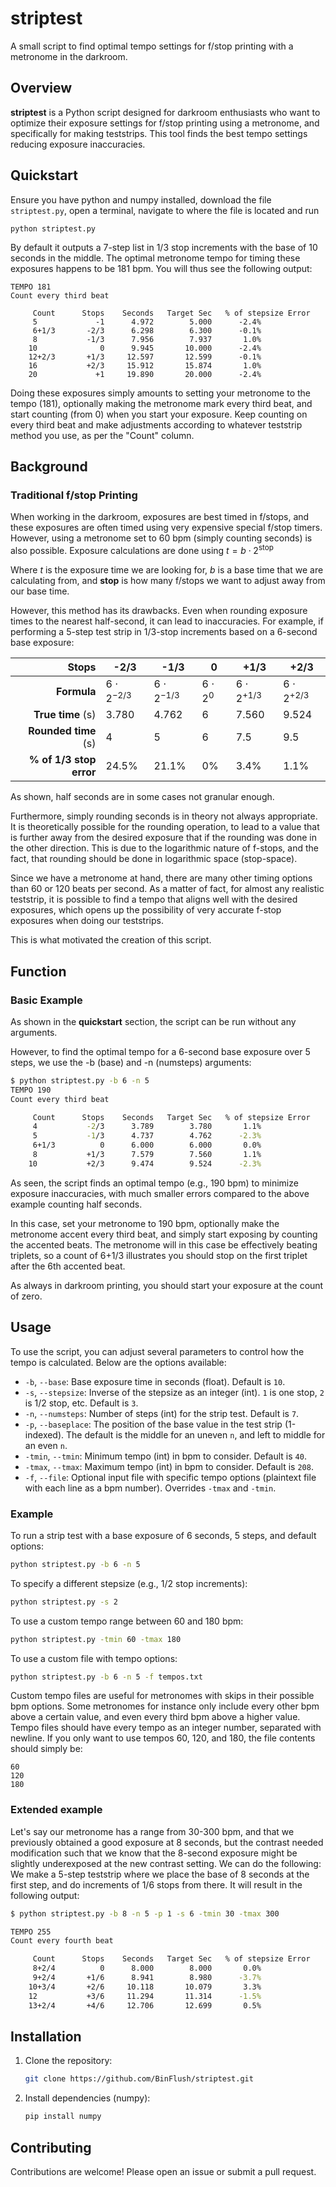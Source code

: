 # striptest
A small script to find optimal tempo settings for f/stop printing with a metronome in the darkroom.
## Overview
**striptest** is a Python script designed for darkroom enthusiasts who want to optimize their exposure settings for f/stop printing using a metronome, and specifically for making teststrips. This tool finds the best tempo settings reducing exposure inaccuracies.

## Quickstart
Ensure you have python and numpy installed, download the file `striptest.py`, open a terminal, navigate to where the file is located and run
```
python striptest.py
```
By default it outputs a 7-step list in 1/3 stop increments with the base of 10 seconds in the middle. The optimal metronome tempo for timing these exposures happens to be 181 bpm. You will thus see the following output:
```
TEMPO 181
Count every third beat

     Count      Stops    Seconds   Target Sec   % of stepsize Error
     5             -1      4.972        5.000      -2.4%
     6+1/3       -2/3      6.298        6.300      -0.1%
     8           -1/3      7.956        7.937       1.0%
    10              0      9.945       10.000      -2.4%
    12+2/3       +1/3     12.597       12.599      -0.1%
    16           +2/3     15.912       15.874       1.0%
    20             +1     19.890       20.000      -2.4%
```
Doing these exposures simply amounts to setting your metronome to the tempo (181), optionally making the metronome mark every third beat, and start counting (from 0) when you start your exposure. Keep counting on every third beat and make adjustments according to whatever teststrip method you use, as per the "Count" column.
## Background

### Traditional f/stop Printing
When working in the darkroom, exposures are best timed in f/stops, and these exposures are often timed using very expensive special f/stop timers. However, using a metronome set to 60 bpm (simply counting seconds) is also possible. Exposure calculations are done using $t = b \cdot 2^{\text{stop}}$

Where $t$ is the exposure time we are looking for, $b$ is a base time that we are calculating from, and **stop** is how many f/stops we want to adjust away from our base time.

However, this method has its drawbacks. Even when rounding exposure times to the nearest half-second, it can lead to inaccuracies. For example, if performing a 5-step test strip in 1/3-stop increments based on a 6-second base exposure:

| **Stops** | -2/3   | -1/3   | 0   |   +1/3|    +2/3   |
|-------:|--------|----------|----------|---------|-------------|
| **Formula** | $6\cdot2^{-2/3}$   | $6\cdot2^{-1/3}$   | $6\cdot2^{0}$   | $6\cdot2^{+1/3}$| $6\cdot2^{+2/3}$|
| **True time** (s)| 3.780   | 4.762  | 6   | 7.560 | 9.524| 
| **Rounded time** (s)| 4  | 5   | 6   | 7.5| 9.5 |
|**% of 1/3 stop error**| 24.5%| 21.1%|0%|3.4%| 1.1%|

As shown, half seconds are in some cases not granular enough. 

Furthermore, simply rounding seconds is in theory not always appropriate. It is theoretically possible for the rounding operation, to lead to a value that is further away from the desired exposure that if the rounding was done in the other direction. This is due to the logarithmic nature of f-stops, and the fact, that rounding should be done in logarithmic space (stop-space). 

Since we have a metronome at hand, there are many other timing options than 60 or 120 beats per second. As a matter of fact, for almost any realistic teststrip, it is possible to find a tempo that aligns well with the desired exposures, which opens up the possibility of very accurate f-stop exposures when doing our teststrips. 

This is what motivated the creation of this script.

## Function

### Basic Example
As shown in the **quickstart** section, the script can be run without any arguments.

However, to find the optimal tempo for a 6-second base exposure over 5 steps, we use the -b (base) and -n (numsteps) arguments:
```bash
$ python striptest.py -b 6 -n 5
TEMPO 190
Count every third beat

     Count      Stops    Seconds   Target Sec   % of stepsize Error
     4           -2/3      3.789        3.780       1.1%
     5           -1/3      4.737        4.762      -2.3%
     6+1/3          0      6.000        6.000       0.0%
     8           +1/3      7.579        7.560       1.1%
    10           +2/3      9.474        9.524      -2.3%
```
As seen, the script finds an optimal tempo (e.g., 190 bpm) to minimize exposure inaccuracies, with much smaller errors compared to the above example counting half seconds.

In this case, set your metronome to 190 bpm, optionally make the metronome accent every third beat, and simply start exposing by counting the accented beats. The metronome will in this case be effectively beating triplets, so a count of 6+1/3 illustrates you should stop on the first triplet after the 6th accented beat.

As always in darkroom printing, you should start your exposure at the count of zero.

## Usage

To use the script, you can adjust several parameters to control how the tempo is calculated. Below are the options available:

- `-b`, `--base`: Base exposure time in seconds (float). Default is `10`.
- `-s`, `--stepsize`: Inverse of the stepsize as an integer (int). `1` is one stop, `2` is 1/2 stop, etc. Default is `3`.
- `-n`, `--numsteps`: Number of steps (int) for the strip test. Default is `7`.
- `-p`, `--baseplace`: The position of the base value in the test strip (1-indexed). The default is the middle for an uneven `n`, and left to middle for an even `n`.
- `-tmin`, `--tmin`: Minimum tempo (int) in bpm to consider. Default is `40`.
- `-tmax`, `--tmax`: Maximum tempo (int) in bpm to consider. Default is `208`.
- `-f`, `--file`: Optional input file with specific tempo options (plaintext file with each line as a bpm number). Overrides `-tmax` and `-tmin`.

### Example

To run a strip test with a base exposure of 6 seconds, 5 steps, and default options:
```bash
python striptest.py -b 6 -n 5
```

To specify a different stepsize (e.g., 1/2 stop increments):
```bash
python striptest.py -s 2
```

To use a custom tempo range between 60 and 180 bpm:
```bash
python striptest.py -tmin 60 -tmax 180
```

To use a custom file with tempo options:
```bash
python striptest.py -b 6 -n 5 -f tempos.txt
```

Custom tempo files are useful for metronomes with skips in their possible bpm options. Some metronomes for instance only include every other bpm above a certain value, and even every third bpm above a higher value. Tempo files should have every tempo as an integer number, separated with newline. If you only want to use tempos 60, 120, and 180, the file contents should simply be:
```
60
120
180
```

### Extended example
Let's say our metronome has a range from 30-300 bpm, and that we previously obtained a good exposure at 8 seconds, but the contrast needed modification such that we know that the 8-second exposure might be slightly underexposed at the new contrast setting. We can do the following:
We make a 5-step teststrip where we place the base of 8 seconds at the first step, and do increments of 1/6 stops from there. It will result in the following output:
```bash
$ python striptest.py -b 8 -n 5 -p 1 -s 6 -tmin 30 -tmax 300

TEMPO 255
Count every fourth beat

     Count      Stops    Seconds   Target Sec   % of stepsize Error
     8+2/4          0      8.000        8.000       0.0%
     9+2/4       +1/6      8.941        8.980      -3.7%
    10+3/4       +2/6     10.118       10.079       3.3%
    12           +3/6     11.294       11.314      -1.5%
    13+2/4       +4/6     12.706       12.699       0.5%
```

## Installation

1. Clone the repository:
   ```bash
   git clone https://github.com/BinFlush/striptest.git
   ```

2. Install dependencies (numpy):
   ```bash
   pip install numpy
   ```

## Contributing
Contributions are welcome! Please open an issue or submit a pull request.


